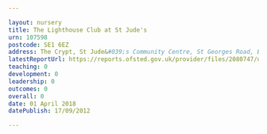 ```yaml
---

layout: nursery
title: The Lighthouse Club at St Jude's
urn: 107598
postcode: SE1 6EZ
address: The Crypt, St Jude&#039;s Community Centre, St Georges Road, Bermondsey, London, SE1 6EZ
latestReportUrl: https://reports.ofsted.gov.uk/provider/files/2080747/urn/107598.pdf
teaching: 0
development: 0
leadership: 0
outcomes: 0
overall: 0
date: 01 April 2018 
datePublish: 17/09/2012

---
```

